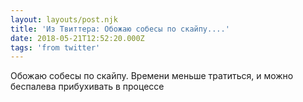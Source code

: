 ```yaml
---
layout: layouts/post.njk
title: 'Из Твиттера: Обожаю собесы по скайпу....'
date: 2018-05-21T12:52:20.000Z
tags: 'from twitter'
---
```



Обожаю собесы по скайпу. Времени меньше тратиться, и можно беспалева прибухивать в процессе

